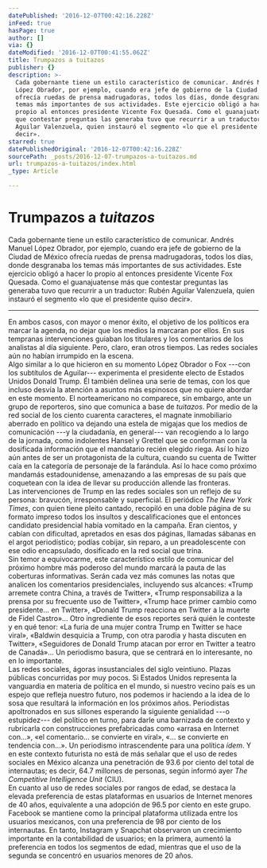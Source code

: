 ```yaml
---
datePublished: '2016-12-07T00:42:16.228Z'
inFeed: true
hasPage: true
author: []
via: {}
dateModified: '2016-12-07T00:41:55.062Z'
title: Trumpazos a tuitazos
publisher: {}
description: >-
  Cada gobernante tiene un estilo característico de comunicar. Andrés Manuel
  López Obrador, por ejemplo, cuando era jefe de gobierno de la Ciudad de México
  ofrecía ruedas de prensa madrugadoras, todos los días, donde desgranaba los
  temas más importantes de sus actividades. Este ejercicio obligó a hacer lo
  propio al entonces presidente Vicente Fox Quesada. Como el guanajuatense más
  que contestar preguntas las generaba tuvo que recurrir a un traductor: Rubén
  Aguilar Valenzuela, quien instauró el segmento «lo que el presidente quiso
  decir».
starred: true
datePublishedOriginal: '2016-12-07T00:42:16.228Z'
sourcePath: _posts/2016-12-07-trumpazos-a-tuitazos.md
url: trumpazos-a-tuitazos/index.html
_type: Article

---
```

# Trumpazos a _tuitazos_

Cada gobernante tiene un estilo característico de comunicar. Andrés Manuel López Obrador, por ejemplo, cuando era jefe de gobierno de la Ciudad de México ofrecía ruedas de prensa madrugadoras, todos los días, donde desgranaba los temas más importantes de sus actividades. Este ejercicio obligó a hacer lo propio al entonces presidente Vicente Fox Quesada. Como el guanajuatense más que contestar preguntas las generaba tuvo que recurrir a un traductor: Rubén Aguilar Valenzuela, quien instauró el segmento «lo que el presidente quiso decir».

---

En ambos casos, con mayor o menor éxito, el objetivo de los políticos era marcar la agenda, no dejar que los medios la marcaran por ellos. En sus tempranas intervenciones guiaban los titulares y los comentarios de los analistas al día siguiente. Pero, claro, eran otros tiempos. Las redes sociales aún no habían irrumpido en la escena.  
Algo similar a lo que hicieron en su momento López Obrador o Fox ---con los subtítulos de Aguilar--- experimenta el presidente electo de Estados Unidos Donald Trump. Él también delinea una serie de temas, con los que incluso desvía la atención a asuntos más espinosos que no quiere abordar en este momento. El norteamericano no comparece, sin embargo, ante un grupo de reporteros, sino que comunica a base de _tuitazos_. Por medio de la red social de los ciento cuarenta caracteres, el magnate inmobiliario aberrado en político va dejando una estela de migajas que los medios de comunicación ---y la ciudadanía, en general--- van recogiendo a lo largo de la jornada, como indolentes Hansel y Grettel que se conforman con la dosificada información que el mandatario recién elegido riega. Así lo hizo aún antes de ser un protagonista de la cultura, cuando su cuenta de Twitter caía en la categoría de personaje de la farándula. Así lo hace como próximo mandamás estadounidense, amenazando a las empresas de su país que coquetean con la idea de llevar su producción allende las fronteras.  
Las intervenciones de Trump en las redes sociales son un reflejo de su persona: bravucón, irresponsable y superficial. El periódico _The New York Times_, con quien tiene pleito cantado, recopiló en una doble página de su formato impreso todos los insultos y descalificaciones que el entonces candidato presidencial había vomitado en la campaña. Eran cientos, y cabían con dificultad, apretados en esas dos páginas, llamadas sábanas en el argot periodístico; podías cobijar, sin reparo, a un preadolescente con ese odio encapsulado, dosificado en la red social que trina.   
Sin temor a equivocarme, este característico estilo de comunicar del próximo hombre más poderoso del mundo marcará la pauta de las coberturas informativas. Serán cada vez más comunes las notas que analicen los comentarios presidenciales, incluyendo sus alcances: «Trump arremete contra China, a través de Twitter», «Trump responsabiliza a la prensa por su frecuente uso de Twitter», «Trump hace primer cambio como presidente... en Twitter», «Donald Trump reacciona en Twitter a la muerte de Fidel Castro»... Otro ingrediente de esos reportes será quién le conteste y en qué tenor: «La furia de una mujer contra Trump en Twitter se hace viral», «Baldwin desquicia a Trump, con otra parodia y hasta discuten en Twitter», «Seguidores de Donald Trump atacan por error en Twitter a teatro de Canadá»... Un periodismo basura, que se centrará en lo interesante, no en lo importante.   
Las redes sociales, ágoras insustanciales del siglo veintiuno. Plazas públicas concurridas por muy pocos. Si Estados Unidos representa la vanguardia en materia de política en el mundo, si nuestro vecino país es un espejo que refleja nuestro futuro, nos podemos ir haciendo a la idea de lo sosa que resultará la información en los próximos años. Periodistas apoltronados en sus sillones esperando la siguiente genialidad ---o estupidez--- del político en turno, para darle una barnizada de contexto y rubricarla con construcciones prefabricadas como «arrasa en Internet con...», «el comentario... se convierte en viral», «... se convierte en tendencia con...». Un periodismo intrascendente para una política _ídem_. Y en este contexto futurista no está de más señalar que el uso de redes sociales en México alcanza una penetración de 93.6 por ciento del total de internautas; es decir, 64.7 millones de personas, según informó ayer _The Competitive Intelligence Unit_ (CIU).   
En cuanto al uso de redes sociales por rangos de edad, se destaca la elevada preferencia de estas plataformas en usuarios de Internet menores de 40 años, equivalente a una adopción de 96.5 por ciento en este grupo. Facebook se mantiene como la principal plataforma utilizada entre los usuarios mexicanos, con una preferencia de 98 por ciento de los internautas. En tanto, Instagram y Snapchat observaron un crecimiento importante en la contabilidad de usuarios; en la primera, aumentó la preferencia en todos los segmentos de edad, mientras que el uso de la segunda se concentró en usuarios menores de 20 años.